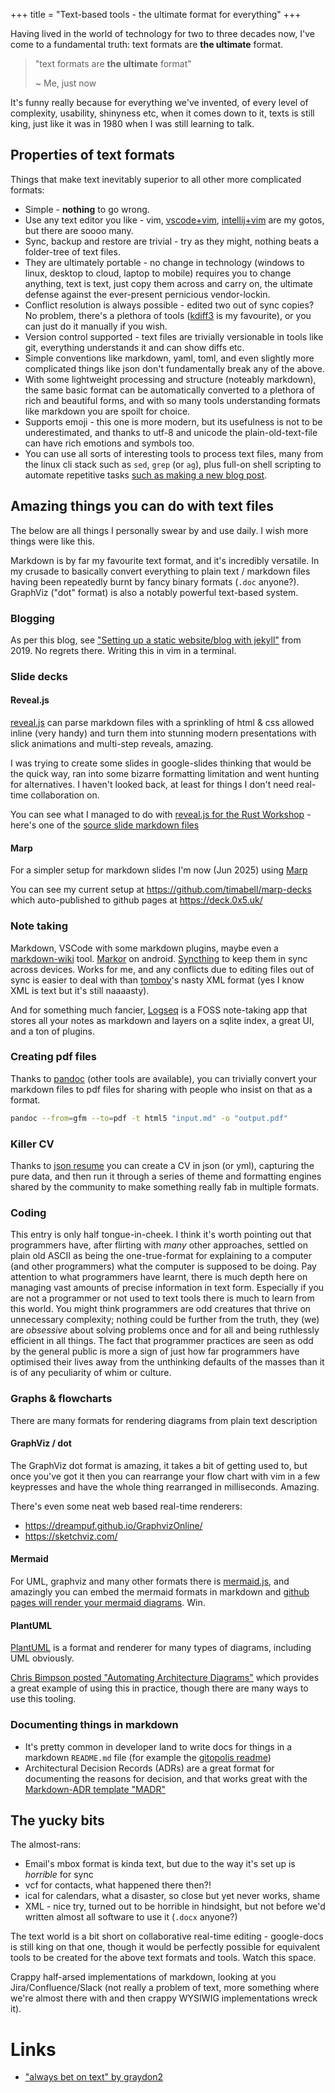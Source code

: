 +++
title = "Text-based tools - the ultimate format for everything"
+++

Having lived in the world of technology for two to three decades now, I've come to a fundamental truth: text formats are **the ultimate** format.

> "text formats are **the ultimate** format"  
>  
> ~ Me, just now

It's funny really because for everything we've invented, of every level of complexity, usability, shinyness etc, when it comes down to it, texts is still king, just like it was in 1980 when I was still learning to talk.

## Properties of text formats

Things that make text inevitably superior to all other more complicated formats:

- Simple - **nothing** to go wrong.
- Use any text editor you like - vim, [vscode+vim](https://marketplace.visualstudio.com/items?itemName=yzhang.markdown-all-in-one), [intellij+vim](https://plugins.jetbrains.com/plugin/164-ideavim) are my gotos, but there are soooo many.
- Sync, backup and restore are trivial - try as they might, nothing beats a folder-tree of text files.
- They are ultimately portable - no change in technology (windows to linux, desktop to cloud, laptop to mobile) requires you to change anything, text is text, just copy them across and carry on, the ultimate defense against the ever-present pernicious vendor-lockin.
- Conflict resolution is always possible - edited two out of sync copies? No problem, there's a plethora of tools ([kdiff3](https://kdiff3.sourceforge.net/) is my favourite), or you can just do it manually if you wish.
- Version control supported - text files are trivially versionable in tools like git, everything understands it and can show diffs etc.
- Simple conventions like markdown, yaml, toml, and even slightly more complicated things like json don't fundamentally break any of the above.
- With some lightweight processing and structure (noteably markdown), the same basic format can be automatically converted to a plethora of rich and beautiful forms, and with so many tools understanding formats like markdown you are spoilt for choice.
- Supports emoji - this one is more modern, but its usefulness is not to be underestimated, and thanks to utf-8 and unicode the plain-old-text-file can have rich emotions and symbols too.
- You can use all sorts of interesting tools to process text files, many from the linux cli stack such as `sed`, `grep` (or `ag`), plus full-on shell scripting to automate repetitive tasks [such as making a new blog post](https://github.com/timabell/timwise.co.uk/blob/eff17d609f862a14275c4fa0bd8319d13d59574e/new).

## Amazing things you can do with text files

The below are all things I personally swear by and use daily. I wish more things were like this.

Markdown is by far my favourite text format, and it's incredibly versatile. In my crusade to basically convert everything to plain text / markdown files having been repeatedly burnt by fancy binary formats (`.doc` anyone?). GraphViz ("dot" format) is also a notably powerful text-based system.

### Blogging

As per this blog, see ["Setting up a static website/blog with jekyll"](/2019/06/24/setting-up-a-jekyll-blog/) from 2019. No regrets there. Writing this in vim in a terminal.

### Slide decks

#### Reveal.js

[reveal.js]() can parse markdown files with a sprinkling of html & css allowed inline (very handy) and turn them into stunning modern presentations with slick animations and multi-step reveals, amazing.

I was trying to create some slides in google-slides thinking that would be the quick way, ran into some bizarre formatting limitation and went hunting for alternatives. I haven't looked back, at least for things I don't need real-time collaboration on.

You can see what I managed to do with [reveal.js for the Rust Workshop](https://rustworkshop.github.io/slide-decks/) - here's one of the [source slide markdown files](https://github.com/rustworkshop/slide-decks/blob/7eb002bfc1431025b47de97fd20e163456b5d7e5/decks/rust-workshop-master/slides.md?plain=1)

#### Marp

For a simpler setup for markdown slides I'm now (Jun 2025) using [Marp](https://marp.app/)

You can see my current setup at <https://github.com/timabell/marp-decks> which auto-published to github pages at <https://deck.0x5.uk/>

### Note taking

Markdown, VSCode with some markdown plugins, maybe even a [markdown-wiki](https://marketplace.visualstudio.com/items?itemName=kortina.vscode-markdown-notes) tool. [Markor](https://f-droid.org/packages/net.gsantner.markor/) on android. [Syncthing](https://syncthing.net/) to keep them in sync across devices. Works for me, and any conflicts due to editing files out of sync is easier to deal with than [tomboy](https://wiki.gnome.org/Apps/Tomboy)'s nasty XML format (yes I know XML is text but it's still naaaasty).

And for something much fancier, [Logseq](https://logseq.com/) is a FOSS note-taking app that stores all your notes as markdown and layers on a sqlite index, a great UI, and a ton of plugins.

### Creating pdf files

Thanks to [pandoc](https://pandoc.org/) (other tools are available), you can trivially convert your markdown files to pdf files for sharing with people who insist on that as a format.

```bash
pandoc --from=gfm --to=pdf -t html5 "input.md" -o "output.pdf"
```

### Killer CV

Thanks to [json resume](https://jsonresume.org/) you can create a CV in json (or yml), capturing the pure data, and then run it through a series of theme and formatting engines shared by the community to make something really fab in multiple formats.

### Coding

This entry is only half tongue-in-cheek. I think it's worth pointing out that programmers have, after flirting with *many* other approaches, settled on plain old ASCII as being the one-true-format for explaining to a computer (and other programmers) what the computer is supposed to be doing. Pay attention to what programmers have learnt, there is much depth here on managing vast amounts of precise information in text form. Especially if you are not a programmer or not used to text tools there is much to learn from this world. You might think programmers are odd creatures that thrive on unnecessary complexity; nothing could be further from the truth, they (we) are *obsessive* about solving problems once and for all and being ruthlessly efficient in all things. The fact that programmer practices are seen as odd by the general public is more a sign of just how far programmers have optimised their lives away from the unthinking defaults of the masses than it is of any peculiarity of whim or culture.

### Graphs & flowcharts

There are many formats for rendering diagrams from plain text description

#### GraphViz / dot

The GraphViz dot format is amazing, it takes a bit of getting used to, but once you've got it then you can rearrange your flow chart with vim in a few keypresses and have the whole thing rearranged in milliseconds. Amazing.

There's even some neat web based real-time renderers:

- <https://dreampuf.github.io/GraphvizOnline/>
- <https://sketchviz.com/>

#### Mermaid

For UML, graphviz and many other formats there is [mermaid.js](https://mermaid.js.org/), and amazingly you can embed the mermaid formats in markdown and [github pages will render your mermaid diagrams](https://docs.github.com/en/get-started/writing-on-github/working-with-advanced-formatting/creating-diagrams). Win.

#### PlantUML

[PlantUML](https://plantuml.com/) is a format and renderer for many types of diagrams, including UML obviously.

[Chris Bimpson posted "Automating Architecture Diagrams"](https://christopher-bimson.github.io/2025/05/automating-architecture-diagrams/) which provides a great example of using this in practice, though there are many ways to use this tooling.

### Documenting things in markdown

- It's pretty common in developer land to write docs for things in a markdown `README.md` file (for example the [gitopolis readme](https://github.com/rustworkshop/gitopolis/blob/main/README.md))
- Architectural Decision Records (ADRs) are a great format for documenting the reasons for decision, and that works great with the [Markdown-ADR template "MADR"](https://adr.github.io/madr/)

## The yucky bits

The almost-rans:

- Email's mbox format is kinda text, but due to the way it's set up is *horrible* for sync
- vcf for contacts, what happened there then?!
- ical for calendars, what a disaster, so close but yet never works, shame
- XML - nice try, turned out to be horrible in hindsight, but not before we'd written almost all software to use it (`.docx` anyone?)

The text world is a bit short on collaborative real-time editing - google-docs is still king on that one, though it would be perfectly possible for equivalent tools to be created for the above text formats and tools. Watch this space.

Crappy half-arsed implementations of markdown, looking at you Jira/Confluence/Slack (not really a problem of text, more something where we're almost there with and then crappy WYSIWIG implementations wreck it).

# Links

- ["always bet on text" by graydon2](https://graydon2.dreamwidth.org/193447.html)
